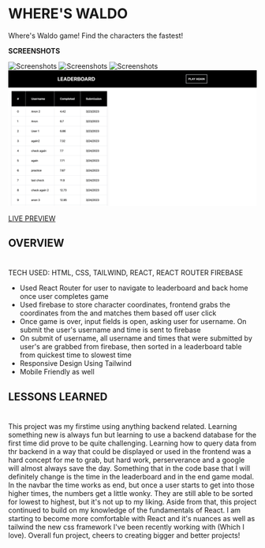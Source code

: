 # WHERE'S WALDO

Where's Waldo game! Find the characters the fastest!

**SCREENSHOTS**

![Screenshots](/src/images/wallyhome.png)
![Screenshots](/src/images/wallystart.png)
![Screenshots](/src/images/wallyend.png)
![Screenshots](/src/images/wallylb.png)

[LIVE PREVIEW](https://client-side-blue-vellum.onrender.com/)

## OVERVIEW

#

TECH USED: HTML, CSS, TAILWIND, REACT, REACT ROUTER FIREBASE

- Used React Router for user to navigate to leaderboard and back home once user completes game
- Used firebase to store character coordinates, frontend grabs the coordinates from the and matches them based off user click
- Once game is over, input fields is open, asking user for username. On submit the user's username and time is sent to firebase
- On submit of username, all username and times that were submitted by user's are grabbed from firebase, then sorted in a leaderboard table from quickest time to slowest time
- Responsive Design Using Tailwind
- Mobile Friendly as well

## LESSONS LEARNED

#

This project was my firstime using anything backend related. Learning something new is always fun but learning to use a backend database for the first time did prove to be quite challenging. Learning how to query data from thr backend in a way that could be displayed or used in the frontend was a hard concept for me to grab, but hard work, perserverance and a google will almost always save the day. Something that in the code base that I will definitely change is the time in the leaderboard and in the end game modal. In the navbar the time works as end, but once a user starts to get into those higher times, the numbers get a little wonky. They are still able to be sorted for lowest to highest, but it's not up to my liking. Aside from that, this project continued to build on my knowledge of the fundamentals of React. I am starting to become more comfortable with React and it's nuances as well as tailwind the new css framework I've been recently working with (Which I love). Overall fun project, cheers to creating bigger and better projects!

